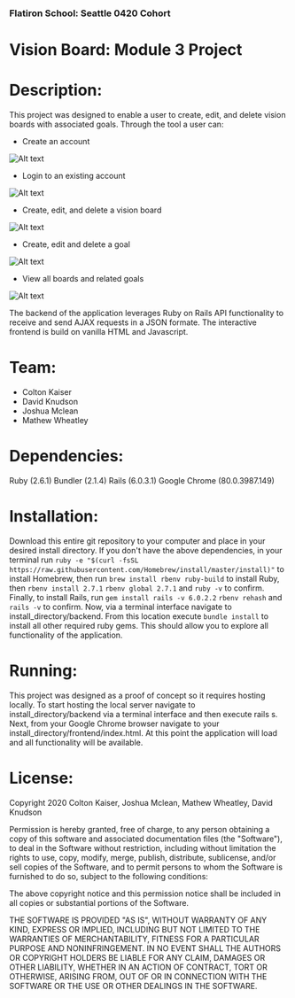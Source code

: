 ### Flatiron School: Seattle 0420 Cohort
# Vision Board: Module 3 Project

# Description: 
This project was designed to enable a user to create, edit, and delete vision boards with associated goals. Through the tool a user can:

* Create an account

![Alt text](https://github.com/mathewpwheatley/module-3-project-vision-board/raw/master/ReadmeImg/Signup.png)

* Login to an existing account

![Alt text](https://github.com/mathewpwheatley/module-3-project-vision-board/raw/master/ReadmeImg/Login.png)

* Create, edit, and delete a vision board

![Alt text](https://github.com/mathewpwheatley/module-3-project-vision-board/raw/master/ReadmeImg/NewBoard.png)

* Create, edit and delete a goal

![Alt text](https://github.com/mathewpwheatley/module-3-project-vision-board/raw/master/ReadmeImg/NewGoal.png)

* View all boards and related goals

![Alt text](https://github.com/mathewpwheatley/module-3-project-vision-board/raw/master/ReadmeImg/BoardWithGoals.png)


The backend of the application leverages Ruby on Rails API functionality to receive and send AJAX requests in a JSON formate. The interactive frontend is build on vanilla HTML and Javascript.

# Team:
* Colton Kaiser
* David Knudson
* Joshua Mclean
* Mathew Wheatley

# Dependencies:
Ruby (2.6.1)
Bundler (2.1.4)
Rails (6.0.3.1)
Google Chrome (80.0.3987.149)

# Installation:
Download this entire git repository to your computer and place in your desired install directory. If you don't have the above dependencies, in your terminal run ``ruby -e "$(curl -fsSL https://raw.githubusercontent.com/Homebrew/install/master/install)"`` to install Homebrew, then run ``brew install rbenv ruby-build`` to install Ruby, then ``rbenv install 2.7.1`` ``rbenv global 2.7.1`` and ``ruby -v`` to confirm. Finally, to install Rails, run ``gem install rails -v 6.0.2.2`` ``rbenv rehash`` and ``rails -v`` to confirm. Now, via a terminal interface navigate to install_directory/backend. From this location execute ``bundle install`` to install all other required ruby gems. This should allow you to explore all functionality of the application.

# Running:
This project was designed as a proof of concept so it requires hosting locally. To start hosting the local server navigate to install_directory/backend via a terminal interface and then execute rails s. Next, from your Google Chrome browser navigate to your install_directory/frontend/index.html. At this point the application will load and all functionality will be available.

# License:


Copyright 2020 Colton Kaiser, Joshua Mclean, Mathew Wheatley, David Knudson

Permission is hereby granted, free of charge, to any person obtaining a copy of this software and associated documentation files (the "Software"), to deal in the Software without restriction, including without limitation the rights to use, copy, modify, merge, publish, distribute, sublicense, and/or sell copies of the Software, and to permit persons to whom the Software is furnished to do so, subject to the following conditions:

The above copyright notice and this permission notice shall be included in all copies or substantial portions of the Software.

THE SOFTWARE IS PROVIDED "AS IS", WITHOUT WARRANTY OF ANY KIND, EXPRESS OR IMPLIED, INCLUDING BUT NOT LIMITED TO THE WARRANTIES OF MERCHANTABILITY, FITNESS FOR A PARTICULAR PURPOSE AND NONINFRINGEMENT. IN NO EVENT SHALL THE AUTHORS OR COPYRIGHT HOLDERS BE LIABLE FOR ANY CLAIM, DAMAGES OR OTHER LIABILITY, WHETHER IN AN ACTION OF CONTRACT, TORT OR OTHERWISE, ARISING FROM, OUT OF OR IN CONNECTION WITH THE SOFTWARE OR THE USE OR OTHER DEALINGS IN THE SOFTWARE.
